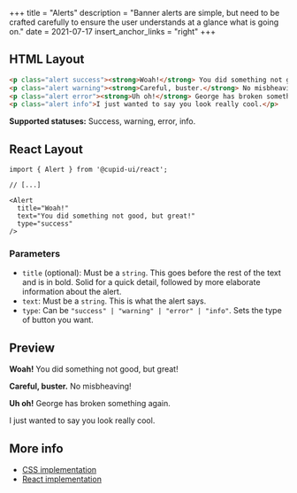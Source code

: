 +++
title = "Alerts"
description = "Banner alerts are simple, but need to be crafted carefully to ensure the user understands at a glance what is going on."
date = 2021-07-17
insert_anchor_links = "right"
+++

## HTML Layout
```html
<p class="alert success"><strong>Woah!</strong> You did something not good, but great!</p>
<p class="alert warning"><strong>Careful, buster.</strong> No misbheaving!</p>
<p class="alert error"><strong>Uh oh!</strong> George has broken something again.</p>
<p class="alert info">I just wanted to say you look really cool.</p>
```

**Supported statuses:** Success, warning, error, info.

## React Layout
```tsx
import { Alert } from '@cupid-ui/react';

// [...]

<Alert
  title="Woah!"
  text="You did something not good, but great!"
  type="success"
/>
```

### Parameters
- `title` (optional): Must be a `string`. This goes before the rest of the text and is in bold. Solid for a quick detail, followed by more elaborate information about the alert.
- `text`: Must be a `string`. This is what the alert says.
- `type`: Can be `"success" | "warning" | "error" | "info"`. Sets the type of button you want.

## Preview
<p class="alert success"><strong>Woah!</strong> You did something not good, but great!</p>
<p class="alert warning"><strong>Careful, buster.</strong> No misbheaving!</p>
<p class="alert error"><strong>Uh oh!</strong> George has broken something again.</p>
<p class="alert info">I just wanted to say you look really cool.</p>

## More info
- [CSS implementation](https://github.com/designbylunar/cupid-ui/blob/main/css/src/layout/alert.css)
- [React implementation](https://github.com/designbylunar/cupid-ui/blob/main/react/src/components/layout/alert.tsx)

